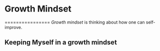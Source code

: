 # Growth Mindset
================
*Growth mindset* is thinking about how one can self-improve.

## Keeping Myself in a growth mindset
